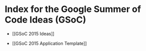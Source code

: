 # Index for the Google Summer of Code Ideas (GSoC)

* [[GSoC 2015 Ideas]]

* [[GSoC 2015 Application Template]]

